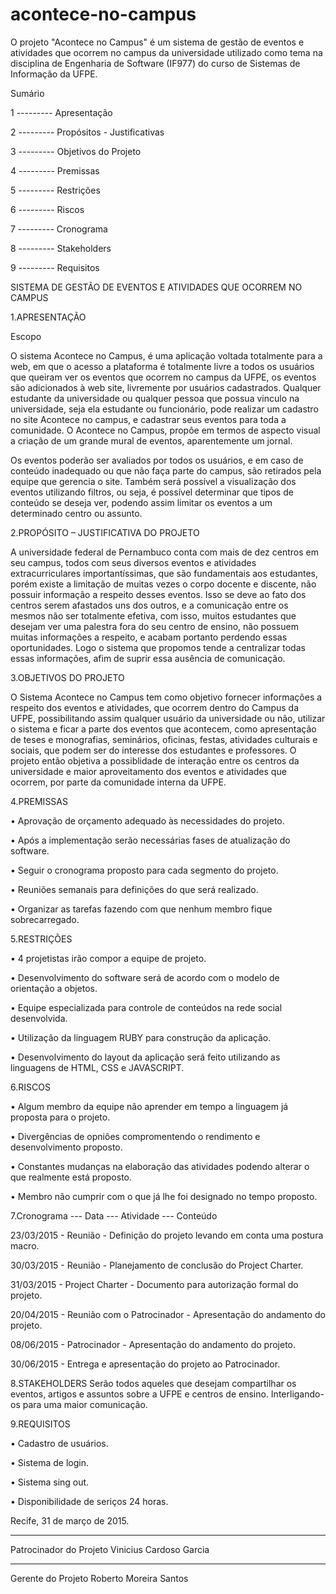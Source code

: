 # acontece-no-campus
O projeto "Acontece no Campus" é um sistema de gestão de eventos e atividades que ocorrem no campus da universidade utilizado como tema na disciplina de Engenharia de Software (IF977) do curso de Sistemas de Informação da UFPE.


Sumário 

1 --------- Apresentação

2 --------- Propósitos - Justificativas

3 --------- Objetivos do Projeto

4 --------- Premissas

5 --------- Restrições

6 --------- Riscos

7 --------- Cronograma

8 --------- Stakeholders

9 --------- Requisitos





SISTEMA DE GESTÃO DE EVENTOS E ATIVIDADES QUE OCORREM NO CAMPUS

1.APRESENTAÇÃO

Escopo

O sistema Acontece no Campus, é uma aplicação voltada totalmente para a web, em que o acesso a plataforma é totalmente livre a todos os usuários que queiram ver os eventos que ocorrem no campus da UFPE, os eventos são adicionados à web site, livremente por usuários cadastrados. Qualquer estudante da universidade ou qualquer pessoa que possua vinculo na universidade, seja ela estudante ou funcionário, pode realizar um cadastro no site Acontece no campus, e cadastrar seus eventos para toda a comunidade. O Acontece no Campus, propõe em termos de aspecto visual a criação de um grande mural de eventos, aparentemente um jornal. 

Os eventos poderão ser avaliados por todos os usuários, e em caso de conteúdo inadequado ou que não faça parte do campus, são retirados pela equipe que gerencia o site. Também será possível a visualização dos eventos utilizando filtros, ou seja, é possível determinar que tipos de conteúdo se deseja ver, podendo assim limitar os eventos a um determinado centro ou assunto.

2.PROPÓSITO – JUSTIFICATIVA DO PROJETO

A universidade federal de Pernambuco conta com mais de dez centros em seu campus, todos com seus diversos eventos e atividades extracurriculares importantíssimas, que são fundamentais aos estudantes, porém existe a limitação de muitas vezes o corpo docente e discente, não possuir informação a respeito desses eventos. Isso se deve ao fato dos centros serem afastados uns dos outros, e a comunicação entre os mesmos não ser totalmente efetiva, com isso, muitos estudantes que desejam ver uma palestra fora do seu centro de ensino, não possuem muitas informações a respeito, e acabam portanto perdendo essas oportunidades. Logo o sistema que propomos tende a centralizar todas essas informações, afim de suprir essa ausência de comunicação.

3.OBJETIVOS DO PROJETO

O Sistema Acontece no Campus tem como objetivo fornecer informações a respeito dos eventos e atividades, que ocorrem dentro do Campus da UFPE, possibilitando assim qualquer usuário da universidade ou não, utilizar o sistema e ficar a parte dos eventos que acontecem, como apresentação de teses e monografias, seminários, oficinas, festas, atividades culturais e sociais, que podem ser do interesse dos estudantes e professores. O projeto então objetiva a possiblidade de interação entre os centros da universidade e maior aproveitamento dos eventos e atividades que ocorrem, por parte da comunidade interna da UFPE.

4.PREMISSAS

• Aprovação de orçamento adequado às necessidades do projeto.

• Após a implementação serão necessárias fases de atualização do software.

• Seguir o cronograma proposto para cada segmento do projeto.

• Reuniões semanais para definições do que será realizado.

• Organizar as tarefas fazendo com que nenhum membro fique sobrecarregado.


5.RESTRIÇÕES

• 4 projetistas irão compor a equipe de projeto.

• Desenvolvimento do software será de acordo com o modelo de orientação a objetos. 

• Equipe especializada para controle de conteúdos na rede social desenvolvida.

•	Utilização da linguagem RUBY para construção da aplicação.

•	Desenvolvimento do layout da aplicação será feito utilizando as linguagens de HTML, CSS e JAVASCRIPT.


6.RISCOS

• Algum membro da equipe não aprender em tempo a linguagem já proposta para o projeto.

• Divergências de opniões compromentendo o rendimento e desenvolvimento proposto.

• Constantes mudanças na elaboração das atividades podendo alterar o que realmente está proposto.

• Membro não cumprir com o que já lhe foi designado no tempo proposto.


7.Cronograma
 --- Data --- Atividade --- Conteúdo
 
23/03/2015 - Reunião -  Definição do projeto levando em conta uma postura macro.
 
30/03/2015 - Reunião - Planejamento de conclusão do Project Charter.
 
31/03/2015 - Project Charter - Documento para autorização formal do projeto.
 
20/04/2015 - Reunião com o Patrocinador - Apresentação do andamento do projeto. 

08/06/2015 - Patrocinador - Apresentação do andamento do projeto.

30/06/2015 - Entrega e apresentação do projeto ao Patrocinador. 


8.STAKEHOLDERS
Serão todos aqueles que desejam compartilhar os eventos, artigos e assuntos sobre a UFPE e centros de ensino. Interligando-os para uma maior comunicação.


9.REQUISITOS

• Cadastro de usuários.

• Sistema de login.

• Sistema sing out.

• Disponibilidade de seriços 24 horas.


Recife, 31 de março de 2015.

_________________________________________________________________________
Patrocinador do Projeto
 Vinicius Cardoso Garcia
 
 

_________________________________________________________________________
Gerente do Projeto
 Roberto Moreira Santos
